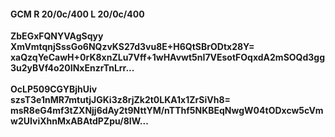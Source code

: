 #### GCM R 20/0c/400 L 20/0c/400
**ZbEGxFQNYVAgSqyy**<br/>**XmVmtqnjSssGo6NQzvKS27d3vu8E+H6QtSBrODtx28Y=**<br/>**xaQzqYeCawH+0rK8xnZLu7Vff+1wHAvwt5nI7VEsotFOqxdA2mSOQd3gg3u2yBVf4o20INxEnzrTnLrr...**<br/><br/>
**OcLP509CGYBjhUiv**<br/>**szsT3e1nMR7mtutjJGKi3z8rjZk2t0LKA1x1ZrSiVh8=**<br/>**msR8eG4mf3tZXNjj6dAy2t9NttYM/nTThf5NKBEqNwgW04tODxcw5cVmw2UIviXhnMxABAtdPZpu/8IW...**